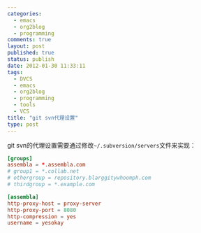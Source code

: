 ```yaml
--- 
categories: 
  - emacs
  - org2blog
  - programming
comments: true
layout: post
published: true
status: publish
date: 2012-01-30 11:33:11
tags: 
  - DVCS
  - emacs
  - org2blog
  - programming
  - tools
  - VCS
title: "git svn代理设置"
type: post
---
```


git svn的代理设置需要通过修改`~/.subversion/servers`文件来实现：

```conf
[groups]
assembla = *.assembla.com
# group1 = *.collab.net
# othergroup = repository.blarggitywhoomph.com
# thirdgroup = *.example.com

[assembla]
http-proxy-host = proxy-server
http-proxy-port = 8080
http-compression = yes
username = yesokay
```
